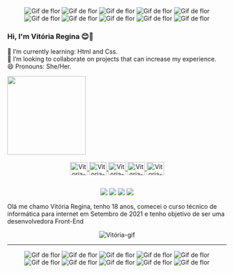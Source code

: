 <div align="center">
  <img src="https://cdn.discordapp.com/attachments/782644075555717140/890609168975822968/flor1-ANIMATION_2.gif" alt="Gif de flor">
  <img src="https://cdn.discordapp.com/attachments/782644075555717140/890609168975822968/flor1-ANIMATION_2.gif" alt="Gif de flor">
  <img src="https://cdn.discordapp.com/attachments/782644075555717140/890609168975822968/flor1-ANIMATION_2.gif" alt="Gif de flor">
  <img src="https://cdn.discordapp.com/attachments/782644075555717140/890609168975822968/flor1-ANIMATION_2.gif" alt="Gif de flor">
  <img src="https://cdn.discordapp.com/attachments/782644075555717140/890609168975822968/flor1-ANIMATION_2.gif" alt="Gif de flor">
  <img src="https://cdn.discordapp.com/attachments/782644075555717140/890609168975822968/flor1-ANIMATION_2.gif" alt="Gif de flor">
  <img src="https://cdn.discordapp.com/attachments/782644075555717140/890609168975822968/flor1-ANIMATION_2.gif" alt="Gif de flor">
  <img src="https://cdn.discordapp.com/attachments/782644075555717140/890609168975822968/flor1-ANIMATION_2.gif" alt="Gif de flor">
  <img src="https://cdn.discordapp.com/attachments/782644075555717140/890609168975822968/flor1-ANIMATION_2.gif" alt="Gif de flor">
  <img src="https://cdn.discordapp.com/attachments/782644075555717140/890609168975822968/flor1-ANIMATION_2.gif" alt="Gif de flor">
</div>
 
 
### Hi, I'm Vitória Regina 😊👋

🌱 I’m currently learning: Html and Css.<br>
👯 I’m looking to collaborate on projects that can increase my experience.    
😄 Pronouns: She/Her.

<div>
  <a href="https://github.com/VitRegina">
  <img height="180em" src="https://github-readme-stats.vercel.app/api?username=VitRegina&show_icons=true&theme=synthwave&include_all_commits=true&count_private=true&border_radius=20px"/>
</div>
 
<div align="center" style="display:inline_block"><br>
  <img align="center" alt="Vitoria-HTML" height="30" width="40" src="https://cdn.jsdelivr.net/gh/devicons/devicon/icons/html5/html5-original.svg">
  <img align="center" alt="Vitoria-CSS" height="30" width="40" src="https://cdn.jsdelivr.net/gh/devicons/devicon/icons/css3/css3-original.svg">
  <img align="center" alt="Vitoria-Python" height="30" width="40" src="https://cdn.jsdelivr.net/gh/devicons/devicon/icons/python/python-original.svg">
  <img align="center" alt="Vitoria-MySQL" height="30" width="40" src="https://cdn.jsdelivr.net/gh/devicons/devicon/icons/mysql/mysql-original-wordmark.svg">
  <img align="center" alt="Vitoria-JS" height="30" width="40" src="https://cdn.jsdelivr.net/gh/devicons/devicon/icons/javascript/javascript-original.svg">
  
</div>
  
  ##
  
<div align="center"> 
  <a href="https://www.instagram.com/_vitoria.yre/" target="_blank"><img src="https://img.shields.io/badge/Instagram-E4405F?style=for-the-badge&logo=instagram&logoColor=white" target="_blank"></a>
  <a href = "mailto:VitoriaSantos.ipms@gmail.com"><img src="https://img.shields.io/badge/Gmail-D14836?style=for-the-badge&logo=gmail&logoColor=white" target="_blank"></a>
  <a href = "https://www.facebook.com/profile.php?id=100006371313783"><img src="https://img.shields.io/badge/Facebook-1877F2?style=for-the-badge&logo=facebook&logoColor=white target="_blank"></a>
   <a href = "www.linkedin.com/in/vitoriareginasantos"><img src="https://img.shields.io/badge/LinkedIn-0077B5?style=for-the-badge&logo=linkedin&logoColor=white target="_blank"></a>
  
<div align="left" text-align="justify">
  <p> Olá me chamo Vitória Regina, tenho 18 anos, comecei o curso técnico de informática para internet em Setembro de 2021 e tenho objetivo de ser uma desenvolvedora Front-End </p>
<div align="center">
  <img align="center" alt="Vitória-gif" src="https://cdn.discordapp.com/attachments/889572946300006450/889574286841483274/output-onlinegiftools.gif">
</div>
<hr>
<div align="center">
  <img src="https://cdn.discordapp.com/attachments/782644075555717140/890609168975822968/flor1-ANIMATION_2.gif" alt="Gif de flor">
  <img src="https://cdn.discordapp.com/attachments/782644075555717140/890609168975822968/flor1-ANIMATION_2.gif" alt="Gif de flor">
  <img src="https://cdn.discordapp.com/attachments/782644075555717140/890609168975822968/flor1-ANIMATION_2.gif" alt="Gif de flor">
  <img src="https://cdn.discordapp.com/attachments/782644075555717140/890609168975822968/flor1-ANIMATION_2.gif" alt="Gif de flor">
  <img src="https://cdn.discordapp.com/attachments/782644075555717140/890609168975822968/flor1-ANIMATION_2.gif" alt="Gif de flor">
  <img src="https://cdn.discordapp.com/attachments/782644075555717140/890609168975822968/flor1-ANIMATION_2.gif" alt="Gif de flor">
  <img src="https://cdn.discordapp.com/attachments/782644075555717140/890609168975822968/flor1-ANIMATION_2.gif" alt="Gif de flor">
  <img src="https://cdn.discordapp.com/attachments/782644075555717140/890609168975822968/flor1-ANIMATION_2.gif" alt="Gif de flor">
  <img src="https://cdn.discordapp.com/attachments/782644075555717140/890609168975822968/flor1-ANIMATION_2.gif" alt="Gif de flor">
  <img src="https://cdn.discordapp.com/attachments/782644075555717140/890609168975822968/flor1-ANIMATION_2.gif" alt="Gif de flor">
</div>
